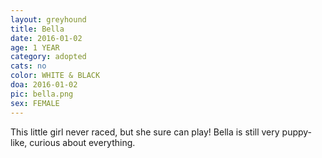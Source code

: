```yaml
---
layout: greyhound
title: Bella
date: 2016-01-02
age: 1 YEAR
category: adopted
cats: no
color: WHITE & BLACK
doa: 2016-01-02
pic: bella.png
sex: FEMALE
---
```


This little girl never raced, but she sure can play! Bella is still very puppy-like, curious
about everything.
